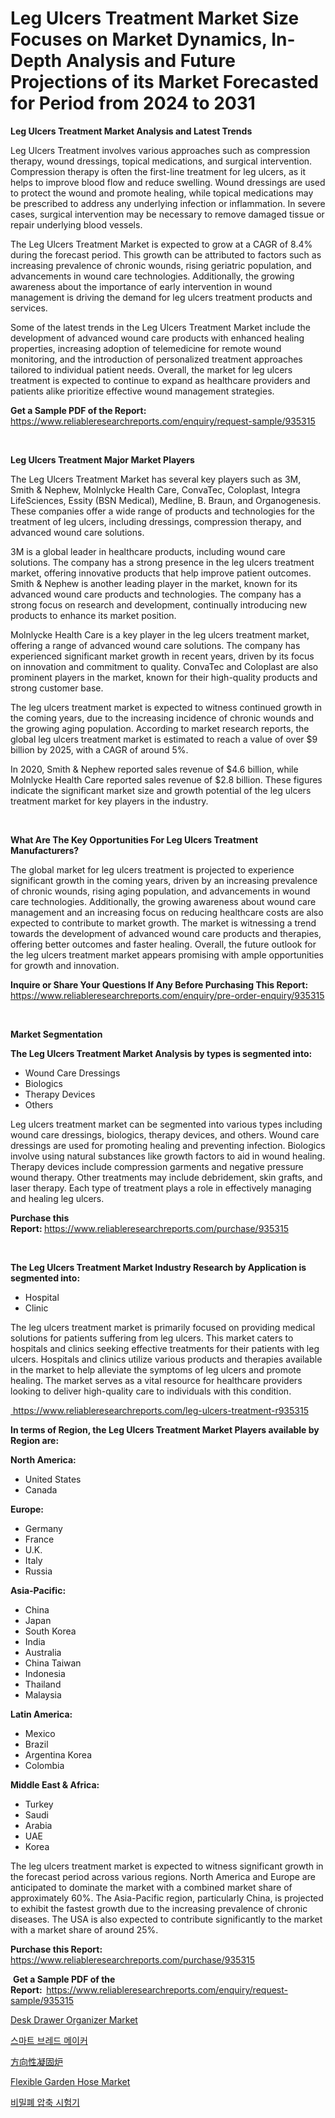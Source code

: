 <p><h1>Leg Ulcers Treatment Market Size Focuses on Market Dynamics, In-Depth Analysis and Future Projections of its Market Forecasted for Period from 2024 to 2031</h1></p><p><strong>Leg Ulcers Treatment Market Analysis and Latest Trends</strong></p>
<p><p>Leg Ulcers Treatment involves various approaches such as compression therapy, wound dressings, topical medications, and surgical intervention. Compression therapy is often the first-line treatment for leg ulcers, as it helps to improve blood flow and reduce swelling. Wound dressings are used to protect the wound and promote healing, while topical medications may be prescribed to address any underlying infection or inflammation. In severe cases, surgical intervention may be necessary to remove damaged tissue or repair underlying blood vessels.</p><p>The Leg Ulcers Treatment Market is expected to grow at a CAGR of 8.4% during the forecast period. This growth can be attributed to factors such as increasing prevalence of chronic wounds, rising geriatric population, and advancements in wound care technologies. Additionally, the growing awareness about the importance of early intervention in wound management is driving the demand for leg ulcers treatment products and services.</p><p>Some of the latest trends in the Leg Ulcers Treatment Market include the development of advanced wound care products with enhanced healing properties, increasing adoption of telemedicine for remote wound monitoring, and the introduction of personalized treatment approaches tailored to individual patient needs. Overall, the market for leg ulcers treatment is expected to continue to expand as healthcare providers and patients alike prioritize effective wound management strategies.</p></p>
<p><strong>Get a Sample PDF of the Report:&nbsp;</strong> <a href="https://www.reliableresearchreports.com/enquiry/request-sample/935315">https://www.reliableresearchreports.com/enquiry/request-sample/935315</a></p>
<p>&nbsp;</p>
<p><strong>Leg Ulcers Treatment Major Market Players</strong></p>
<p><p>The Leg Ulcers Treatment Market has several key players such as 3M, Smith & Nephew, Molnlycke Health Care, ConvaTec, Coloplast, Integra LifeSciences, Essity (BSN Medical), Medline, B. Braun, and Organogenesis. These companies offer a wide range of products and technologies for the treatment of leg ulcers, including dressings, compression therapy, and advanced wound care solutions.</p><p>3M is a global leader in healthcare products, including wound care solutions. The company has a strong presence in the leg ulcers treatment market, offering innovative products that help improve patient outcomes. Smith & Nephew is another leading player in the market, known for its advanced wound care products and technologies. The company has a strong focus on research and development, continually introducing new products to enhance its market position.</p><p>Molnlycke Health Care is a key player in the leg ulcers treatment market, offering a range of advanced wound care solutions. The company has experienced significant market growth in recent years, driven by its focus on innovation and commitment to quality. ConvaTec and Coloplast are also prominent players in the market, known for their high-quality products and strong customer base.</p><p>The leg ulcers treatment market is expected to witness continued growth in the coming years, due to the increasing incidence of chronic wounds and the growing aging population. According to market research reports, the global leg ulcers treatment market is estimated to reach a value of over $9 billion by 2025, with a CAGR of around 5%.</p><p>In 2020, Smith & Nephew reported sales revenue of $4.6 billion, while Molnlycke Health Care reported sales revenue of $2.8 billion. These figures indicate the significant market size and growth potential of the leg ulcers treatment market for key players in the industry.</p></p>
<p>&nbsp;</p>
<p><strong>What Are The Key Opportunities For Leg Ulcers Treatment Manufacturers?</strong></p>
<p><p>The global market for leg ulcers treatment is projected to experience significant growth in the coming years, driven by an increasing prevalence of chronic wounds, rising aging population, and advancements in wound care technologies. Additionally, the growing awareness about wound care management and an increasing focus on reducing healthcare costs are also expected to contribute to market growth. The market is witnessing a trend towards the development of advanced wound care products and therapies, offering better outcomes and faster healing. Overall, the future outlook for the leg ulcers treatment market appears promising with ample opportunities for growth and innovation.</p></p>
<p><strong>Inquire or Share Your Questions If Any Before Purchasing This Report:</strong> <a href="https://www.reliableresearchreports.com/enquiry/pre-order-enquiry/935315">https://www.reliableresearchreports.com/enquiry/pre-order-enquiry/935315</a></p>
<p>&nbsp;</p>
<p><strong>Market Segmentation</strong></p>
<p><strong>The Leg Ulcers Treatment Market Analysis by types is segmented into:</strong></p>
<p><ul><li>Wound Care Dressings</li><li>Biologics</li><li>Therapy Devices</li><li>Others</li></ul></p>
<p><p>Leg ulcers treatment market can be segmented into various types including wound care dressings, biologics, therapy devices, and others. Wound care dressings are used for promoting healing and preventing infection. Biologics involve using natural substances like growth factors to aid in wound healing. Therapy devices include compression garments and negative pressure wound therapy. Other treatments may include debridement, skin grafts, and laser therapy. Each type of treatment plays a role in effectively managing and healing leg ulcers.</p></p>
<p><strong>Purchase this Report:&nbsp;</strong><a href="https://www.reliableresearchreports.com/purchase/935315">https://www.reliableresearchreports.com/purchase/935315</a></p>
<p>&nbsp;</p>
<p><strong>The Leg Ulcers Treatment Market Industry Research by Application is segmented into:</strong></p>
<p><ul><li>Hospital</li><li>Clinic</li></ul></p>
<p><p>The leg ulcers treatment market is primarily focused on providing medical solutions for patients suffering from leg ulcers. This market caters to hospitals and clinics seeking effective treatments for their patients with leg ulcers. Hospitals and clinics utilize various products and therapies available in the market to help alleviate the symptoms of leg ulcers and promote healing. The market serves as a vital resource for healthcare providers looking to deliver high-quality care to individuals with this condition.</p></p>
<p><a href="https://www.reliableresearchreports.com/leg-ulcers-treatment-r935315">&nbsp;https://www.reliableresearchreports.com/leg-ulcers-treatment-r935315</a></p>
<p><strong>In terms of Region, the Leg Ulcers Treatment Market Players available by Region are:</strong></p>
<p>
    <p> <strong> North America: </strong>
        <ul>
            <li>United States</li>
            <li>Canada</li>
        </ul>
        </p> 
    <p> <strong> Europe: </strong>
        <ul>
            <li>Germany</li>
            <li>France</li>
            <li>U.K.</li>
            <li>Italy</li>
            <li>Russia</li>
        </ul>
        </p> 
    <p> <strong> Asia-Pacific: </strong>
        <ul>
            <li>China</li>
            <li>Japan</li>
            <li>South Korea</li>
            <li>India</li>
            <li>Australia</li>
            <li>China Taiwan</li>
            <li>Indonesia</li>
            <li>Thailand</li>
            <li>Malaysia</li>
        </ul>
        </p> 
    <p> <strong> Latin America: </strong>
        <ul>
            <li>Mexico</li>
            <li>Brazil</li>
            <li>Argentina Korea</li>
            <li>Colombia</li>
        </ul>
        </p> 
    <p> <strong> Middle East & Africa: </strong>
        <ul>
            <li>Turkey</li>
            <li>Saudi</li>
            <li>Arabia</li>
            <li>UAE</li>
            <li>Korea</li>
        </ul>
    </p>
    </p>
<p><p>The leg ulcers treatment market is expected to witness significant growth in the forecast period across various regions. North America and Europe are anticipated to dominate the market with a combined market share of approximately 60%. The Asia-Pacific region, particularly China, is projected to exhibit the fastest growth due to the increasing prevalence of chronic diseases. The USA is also expected to contribute significantly to the market with a market share of around 25%.</p></p>
<p><strong>Purchase this Report: </strong><a href="https://www.reliableresearchreports.com/purchase/935315">https://www.reliableresearchreports.com/purchase/935315</a></p>
<p>&nbsp;<strong>Get a Sample PDF of the Report:&nbsp;&nbsp;</strong><a href="https://www.reliableresearchreports.com/enquiry/request-sample/935315">https://www.reliableresearchreports.com/enquiry/request-sample/935315</a></p>
<p><strong></strong></p>
<p><p><a href="https://www.linkedin.com/pulse/desk-drawer-organizer-market-insight-trends-growth-forecasted-ptg3f">Desk Drawer Organizer Market</a></p><p><a href="https://medium.com/@wilsoniehn789562023/%EC%8A%A4%EB%A7%88%ED%8A%B8-%EB%B8%8C%EB%A0%88%EB%93%9C-%EB%A9%94%EC%9D%B4%EC%BB%A4-%EC%8B%9C%EC%9E%A5-%EB%B3%B4%EA%B3%A0%EC%84%9C%EB%8A%94-%EC%9D%B4-%EC%8B%9C%EC%9E%A5%EC%9D%98-%EC%B5%9C%EC%8B%A0-%ED%8A%B8%EB%A0%8C%EB%93%9C-%EB%B0%8F-%EC%84%B1%EC%9E%A5-%EA%B8%B0%ED%9A%8C%EB%A5%BC-%EB%B0%9D%ED%98%80-%EC%A4%8D%EB%8B%88%EB%8B%A4-757c0a90d759">스마트 브레드 메이커</a></p><p><a href="https://medium.com/@lilliandach1969/%E6%96%B9%E5%90%91%E6%80%A7%E5%87%9D%E5%9B%BA%E7%82%89%E5%B8%82%E5%9C%BA-2021%E5%B9%B4%E8%87%B32031%E5%B9%B4%E8%B6%8B%E5%8A%BF-%E9%A2%84%E6%B5%8B%E5%92%8C%E7%AB%9E%E4%BA%89%E5%88%86%E6%9E%90-7caa633393a9">方向性凝固炉</a></p><p><a href="https://www.linkedin.com/pulse/flexible-garden-hosenbspmarket-focuses-market-share-size-projected-hmpmf">Flexible Garden Hose Market</a></p><p><a href="https://github.com/fernandotryO5lson96765/Market-Research-Report-List-1/blob/main/531335952472.md">비밀폐 압축 시험기</a></p></p>